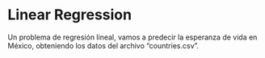 # Linear Regression

Un problema de regresión lineal, vamos a predecir la esperanza de vida en México, obteniendo los datos del archivo “countries.csv”.
